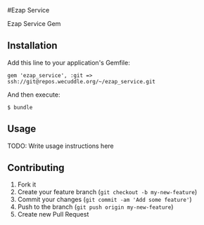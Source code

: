 #Ezap Service

Ezap Service Gem

## Installation

Add this line to your application's Gemfile:

    gem 'ezap_service', :git => ssh://git@repos.wecuddle.org/~/ezap_service.git

And then execute:

    $ bundle

## Usage

TODO: Write usage instructions here

## Contributing

1. Fork it
2. Create your feature branch (`git checkout -b my-new-feature`)
3. Commit your changes (`git commit -am 'Add some feature'`)
4. Push to the branch (`git push origin my-new-feature`)
5. Create new Pull Request
